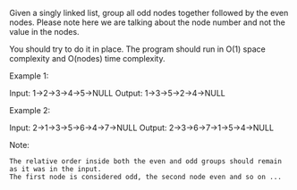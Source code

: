 Given a singly linked list, group all odd nodes together followed by the even nodes. Please note here we are talking about the node number and not the value in the nodes.

You should try to do it in place. The program should run in O(1) space complexity and O(nodes) time complexity.

Example 1:


Input: 1-&gt;2-&gt;3-&gt;4-&gt;5-&gt;NULL
Output: 1-&gt;3-&gt;5-&gt;2-&gt;4-&gt;NULL


Example 2:


Input: 2-&gt;1-&gt;3-&gt;5-&gt;6-&gt;4-&gt;7-&gt;NULL
Output: 2-&gt;3-&gt;6-&gt;7-&gt;1-&gt;5-&gt;4-&gt;NULL


Note:


	The relative order inside both the even and odd groups should remain as it was in the input.
	The first node is considered odd, the second node even and so on ...

